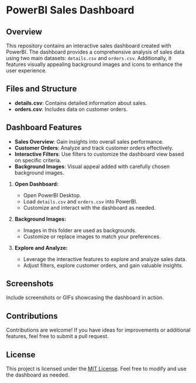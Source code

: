 # PowerBI Sales Dashboard

## Overview
This repository contains an interactive sales dashboard created with PowerBI. The dashboard provides a comprehensive analysis of sales data using two main datasets: `details.csv` and `orders.csv`. Additionally, it features visually appealing background images and icons to enhance the user experience.

## Files and Structure
- **details.csv**: Contains detailed information about sales.
- **orders.csv**: Includes data on customer orders.

## Dashboard Features
- **Sales Overview**: Gain insights into overall sales performance.
- **Customer Orders**: Analyze and track customer orders effectively.
- **Interactive Filters**: Use filters to customize the dashboard view based on specific criteria.
- **Background Images**: Visual appeal added with carefully chosen background images.


1. **Open Dashboard:**
   - Open PowerBI Desktop.
   - Load `details.csv` and `orders.csv` into PowerBI.
   - Customize and interact with the dashboard as needed.

2. **Background Images:**
   - Images in this folder are used as backgrounds.
   - Customize or replace images to match your preferences.

3. **Explore and Analyze:**
   - Leverage the interactive features to explore and analyze sales data.
   - Adjust filters, explore customer orders, and gain valuable insights.

## Screenshots
Include screenshots or GIFs showcasing the dashboard in action.

## Contributions
Contributions are welcome! If you have ideas for improvements or additional features, feel free to submit a pull request.

## License
This project is licensed under the [MIT License](LICENSE). Feel free to modify and use the dashboard as needed.
